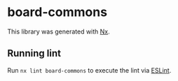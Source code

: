 # board-commons

This library was generated with [Nx](https://nx.dev).

## Running lint

Run `nx lint board-commons` to execute the lint via [ESLint](https://eslint.org/).
